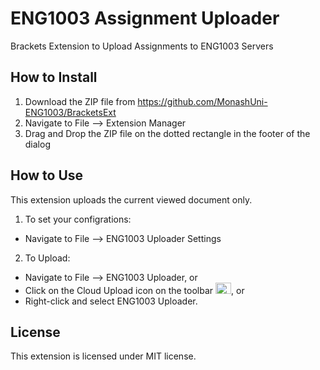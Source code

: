 # ENG1003 Assignment Uploader 

Brackets Extension to Upload Assignments to ENG1003 Servers 

How to Install
---------

1. Download the ZIP file from https://github.com/MonashUni-ENG1003/BracketsExt
2. Navigate to File --> Extension Manager
3. Drag and Drop the ZIP file on the dotted rectangle in the footer of the dialog

How to Use
-----------

This extension uploads the current viewed document only.

1. To set your configrations:
  * Navigate to File --> ENG1003 Uploader Settings

2. To Upload:
  * Navigate to File --> ENG1003 Uploader, or
  * Click on the Cloud Upload icon on the toolbar <img src="http://rawgit.com/MonashUni-ENG1003/BracketsExt/master/img/upload2.svg" width="25px" height="18px" />, or
  * Right-click and select ENG1003 Uploader.


License
-------

This extension is licensed under MIT license.


